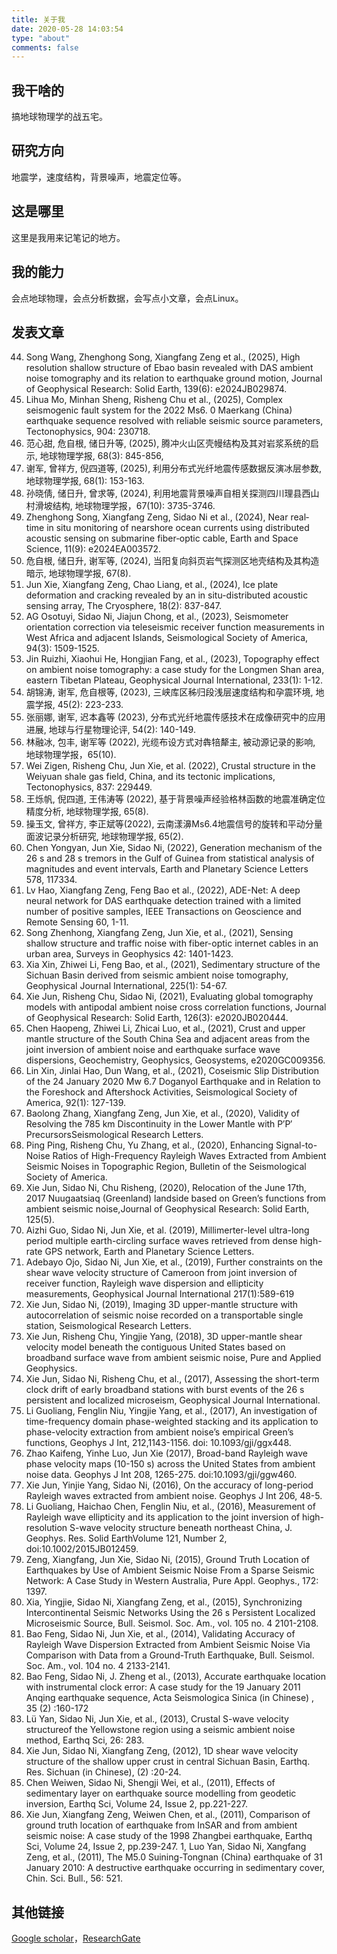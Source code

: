 ```yaml
---
title: 关于我
date: 2020-05-28 14:03:54
type: "about"
comments: false
---
```

## 我干啥的
搞地球物理学的战五宅。

## 研究方向
地震学，速度结构，背景噪声，地震定位等。

## 这是哪里
这里是我用来记笔记的地方。

## 我的能力
会点地球物理，会点分析数据，会写点小文章，会点Linux。


## 发表文章 
44. Song Wang, Zhenghong Song, Xiangfang Zeng et al., (2025), High resolution shallow structure of Ebao basin revealed with DAS ambient noise tomography and its relation to earthquake ground motion, Journal of Geophysical Research: Solid Earth, 139(6): e2024JB029874.
43. Lihua Mo, Minhan Sheng, Risheng Chu et al., (2025), Complex seismogenic fault system for the 2022 Ms6. 0 Maerkang (China) earthquake sequence resolved with reliable seismic source parameters, Tectonophysics, 904: 230718.
42. 范心甜, 危自根, 储日升等, (2025), 腾冲火山区壳幔结构及其对岩浆系统的启示, 地球物理学报, 68(3): 845-856,
41. 谢军, 曾祥方, 倪四道等, (2025), 利用分布式光纤地震传感数据反演冰层参数, 地球物理学报, 68(1): 153-163.
40. 孙晓倩, 储日升, 曾求等, (2024), 利用地震背景噪声自相关探测四川理县西山村滑坡结构, 地球物理学报，67(10): 3735-3746.
39. Zhenghong Song, Xiangfang Zeng, Sidao Ni et al., (2024), Near real‐time in situ monitoring of nearshore ocean currents using distributed acoustic sensing on submarine fiber‐optic cable, Earth and Space Science, 11(9): e2024EA003572.
38. 危自根, 储日升, 谢军等, (2024), 当阳复向斜页岩气探测区地壳结构及其构造暗示, 地球物理学报, 67(8).
37. Jun Xie, Xiangfang Zeng, Chao Liang, et al., (2024), Ice plate deformation and cracking revealed by an in situ-distributed acoustic sensing array, The Cryosphere, 18(2): 837-847. 
36. AG Osotuyi, Sidao Ni, Jiajun Chong, et al., (2023), Seismometer orientation correction via teleseismic receiver function measurements in West Africa and adjacent Islands, Seismological Society of America, 94(3): 1509-1525.
35. Jin Ruizhi, Xiaohui He, Hongjian Fang, et al., (2023), Topography effect on ambient noise tomography: a case study for the Longmen Shan area, eastern Tibetan Plateau, Geophysical Journal International, 233(1): 1-12.
34. 胡锦涛, 谢军, 危自根等, (2023), 三峡库区秭归段浅层速度结构和孕震环境, 地震学报, 45(2): 223-233.
33. 张丽娜, 谢军, 迟本鑫等 (2023), 分布式光纤地震传感技术在成像研究中的应用进展, 地球与行星物理论评, 54(2): 140-149.
32. 林融冰, 包丰, 谢军等 (2022), 光缆布设方式对犇犃犛主, 被动源记录的影响, 地球物理学报，65(10).
31. Wei Zigen, Risheng Chu, Jun Xie, et al. (2022), Crustal structure in the Weiyuan shale gas field, China, and its tectonic implications, Tectonophysics, 837: 229449.
30. 王烁帆, 倪四道, 王伟涛等 (2022), 基于背景噪声经验格林函数的地震准确定位精度分析, 地球物理学报, 65(8).
29. 操玉文, 曾祥方, 李正斌等(2022), 云南漾濞Ms6.4地震信号的旋转和平动分量面波记录分析研究, 地球物理学报, 65(2).
28. Chen Yongyan, Jun Xie, Sidao Ni, (2022), Generation mechanism of the 26 s and 28 s tremors in the Gulf of Guinea from statistical analysis of magnitudes and event intervals, Earth and Planetary Science Letters 578, 117334.
27. Lv Hao, Xiangfang Zeng, Feng Bao et al., (2022), ADE-Net: A deep neural network for DAS earthquake detection trained with a limited number of positive samples, IEEE Transactions on Geoscience and Remote Sensing 60, 1-11.
26. Song Zhenhong, Xiangfang Zeng, Jun Xie, et al., (2021), Sensing shallow structure and traffic noise with fiber-optic internet cables in an urban area, Surveys in Geophysics 42: 1401-1423.
25. Xia Xin, Zhiwei Li, Feng Bao, et al., (2021), Sedimentary structure of the Sichuan Basin derived from seismic ambient noise tomography, Geophysical Journal International, 225(1): 54-67.
24. Xie Jun, Risheng Chu, Sidao Ni, (2021), Evaluating global tomography models with antipodal ambient noise cross correlation functions, Journal of Geophysical Research: Solid Earth, 126(3): e2020JB020444.
23. Chen Haopeng, Zhiwei Li, Zhicai Luo, et al., (2021), Crust and upper mantle structure of the South China Sea and adjacent areas from the joint inversion of ambient noise and earthquake surface wave dispersions, Geochemistry, Geophysics, Geosystems, e2020GC009356.
22. Lin Xin, Jinlai Hao, Dun Wang, et al., (2021), Coseismic Slip Distribution of the 24 January 2020 Mw 6.7 Doganyol Earthquake and in Relation to the Foreshock and Aftershock Activities, Seismological Society of America, 92(1): 127-139.
21. Baolong Zhang, Xiangfang Zeng, Jun Xie, et al., (2020), Validity of Resolving the 785 km Discontinuity in the Lower Mantle with P′P′ PrecursorsSeismological Research Letters.
20. Ping Ping, Risheng Chu, Yu Zhang, et al., (2020), Enhancing Signal-to-Noise Ratios of High-Frequency Rayleigh Waves Extracted from Ambient Seismic Noises in Topographic Region, Bulletin of the Seismological Society of America.
19. Xie Jun, Sidao Ni, Chu Risheng, (2020), Relocation of the June 17th, 2017 Nuugaatsiaq (Greenland) landside based on Green’s functions from ambient seismic noise,Journal of Geophysical Research: Solid Earth, 125(5).
18. Aizhi Guo, Sidao Ni, Jun Xie, et al. (2019), Millimerter-level ultra-long period multiple earth-circling surface waves retrieved from dense high-rate GPS network, Earth and Planetary Science Letters.
17. Adebayo Ojo, Sidao Ni, Jun Xie, et al., (2019), Further constraints on the shear wave velocity structure of Cameroon from joint inversion of receiver function, Rayleigh wave dispersion and ellipticity measurements, Geophysical Journal International 217(1):589-619
16. Xie Jun, Sidao Ni, (2019), Imaging 3D upper-mantle structure with autocorrelation of seismic noise recorded on a transportable single station, Seismological Research Letters.
15. Xie Jun, Risheng Chu, Yingjie Yang, (2018), 3D upper-mantle shear velocity model beneath the contiguous United States based on broadband surface wave from ambient seismic noise, Pure and Applied Geophysics.
14. Xie Jun, Sidao Ni, Risheng Chu, et al., (2017), Assessing the short-term clock drift of early broadband stations with burst events of the 26 s persistent and localized microseism, Geophysical Journal International.
13. Li Guoliang, Fenglin Niu, Yingjie Yang, et al., (2017), An investigation of time-frequency domain phase-weighted stacking and its application to phase-velocity extraction from ambient noise’s empirical Green’s functions, Geophys J Int, 212,1143-1156. doi: 10.1093/gji/ggx448.
12. Zhao Kaifeng, Yinhe Luo, Jun Xie (2017), Broad-band Rayleigh wave phase velocity maps (10-150 s) across the United States from ambient noise data. Geophys J Int 208, 1265-275. doi:10.1093/gji/ggw460.
11. Xie Jun, Yinjie Yang, Sidao Ni, (2016), On the accuracy of long-period Rayleigh waves extracted from ambient noise. Geophys J Int 206, 48-5.
10. Li Guoliang, Haichao Chen, Fenglin Niu, et al., (2016), Measurement of Rayleigh wave ellipticity and its application to the joint inversion of high-resolution S-wave velocity structure beneath northeast China, J. Geophys. Res. Solid EarthVolume 121, Number 2, doi:10.1002/2015JB012459.
9. Zeng, Xiangfang, Jun Xie, Sidao Ni, (2015), Ground Truth Location of Earthquakes by Use of Ambient Seismic Noise From a Sparse Seismic Network: A Case Study in Western Australia, Pure Appl. Geophys., 172: 1397.
8. Xia, Yingjie, Sidao Ni, Xiangfang Zeng, et al., (2015), Synchronizing Intercontinental Seismic Networks Using the 26 s Persistent Localized Microseismic Source, Bull. Seismol. Soc. Am., vol. 105 no. 4 2101-2108.
7. Bao Feng, Sidao Ni, Jun Xie, et al., (2014), Validating Accuracy of Rayleigh Wave Dispersion Extracted from Ambient Seismic Noise Via Comparison with Data from a Ground-Truth Earthquake, Bull. Seismol. Soc. Am., vol. 104 no. 4 2133-2141.
6. Bao Feng, Sidao Ni, J. Zheng et al., (2013), Accurate earthquake location with instrumental clock error: A case study for the 19 January 2011 Anqing earthquake sequence, Acta Seismologica Sinica (in Chinese) , 35 (2) :160-172
5. Lü Yan, Sidao Ni, Jun Xie, et al., (2013), Crustal S-wave velocity structureof the Yellowstone region using a seismic ambient noise method, Earthq Sci, 26: 283.
4. Xie Jun, Sidao Ni, Xiangfang Zeng, (2012), 1D shear wave velocity structure of the shallow upper crust in central Sichuan Basin, Earthq. Res. Sichuan (in Chinese), (2) :20-24.
3. Chen Weiwen, Sidao Ni, Shengji Wei, et al., (2011), Effects of sedimentary layer on earthquake source modelling from geodetic inversion, Earthq Sci, Volume 24, Issue 2, pp.221-227.
2. Xie Jun, Xiangfang Zeng, Weiwen Chen, et al., (2011), Comparison of ground truth location of earthquake from InSAR and from ambient seismic noise: A case study of the 1998 Zhangbei earthquake, Earthq Sci, Volume 24, Issue 2, pp.239-247.
1, Luo Yan, Sidao Ni, Xangfang Zeng, et al., (2011), The M5.0 Suining-Tongnan (China) earthquake of 31 January 2010: A destructive earthquake occurring in sedimentary cover, Chin. Sci. Bull., 56: 521.
## 其他链接
[Google scholar](https://scholar.google.com/citations?user=HlONCtkAAAAJ&hl=en)，[ResearchGate](https://www.researchgate.net/profile/Jun_Xie6)

